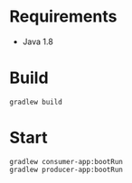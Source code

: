 # Requirements
* Java 1.8
# Build
```
gradlew build
```
# Start
```
gradlew consumer-app:bootRun
gradlew producer-app:bootRun
```